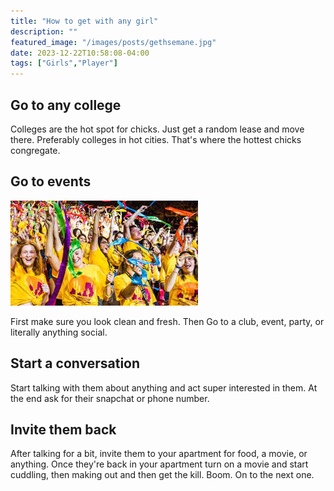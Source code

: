 ```yaml
---
title: "How to get with any girl"
description: ""
featured_image: "/images/posts/gethsemane.jpg"
date: 2023-12-22T10:58:08-04:00
tags: ["Girls","Player"]
---
```




## Go to any college

Colleges are the hot spot for chicks. Just get a random lease and move there. Preferably colleges in hot cities. That's where the hottest chicks congregate.


## Go to events
![asu](/content/images/asy.jfif)

First make sure you look clean and fresh. Then Go to a club, event, party, or literally anything social. 

## Start a conversation 

Start talking with them about anything and act super interested in them. At the end ask for their snapchat or phone number. 


## Invite them back

After talking for a bit, invite them to your apartment for food, a movie, or anything. Once they're back in your apartment turn on a movie and start cuddling, then making out and then get the kill. Boom. On to the next one.

